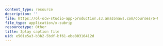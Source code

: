 ```yaml
---
content_type: resource
description: ''
file: https://ol-ocw-studio-app-production.s3.amazonaws.com/courses/6-832-underactuated-robotics-spring-2009/e501e5a3b3b25bdfbf61ebe80316412d_Gho0bmTsnA4.vtt
file_type: application/x-subrip
resourcetype: Other
title: 3play caption file
uid: e501e5a3-b3b2-5bdf-bf61-ebe80316412d
---
```

